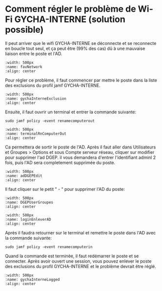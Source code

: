 # Comment régler le problème de Wi-Fi GYCHA-INTERNE (solution possible)

Il peut arriver que le wifi GYCHA-INTERNE se déconnecte et se reconnecte en boucle tout seul, et ça peut être (99% des cas) dû à une mauvaise liaison entre le poste et l'AD.

```{image} images/favNetwork.png
:width: 500px
:name: favNetwork
:align: center
```

Pour régler ce problème, il faut commencer par mettre le poste dans la liste des exclusions du profil jamf GYCHA-INTERNE.

```{image} images/gychaInterneExclusion.png
:width: 500px
:name: gychaInterneExclusion
:align: center
```

Ensuite, il faut ouvrir un terminal et entrer la commande suivante:

```
sudo jamf policy -event renamecomputerout
```

```{image} images/terminalRnComputerOut.png
:width: 500px
:name: terminalRnComputerOut
:align: center
```

Ca permettera de sortir le poste de l'AD. Après il faut aller dans Utilisateurs et Groupes > Options et sous Compte serveur réseau, cliquer sur modifier pour supprimer l'ad DGEP. 
il vous demandera d'entrer l'identifiant adminl 2 fois, puis l'AD sera completement supprimée du poste. 

```{image} images/adDGEPEdit.png
:width: 500px
:name: adDGEPEdit
:align: center
```

Il faut cliquer sur le petit " - " pour supprimer l'AD du poste:


```{image} images/DGEPUserGroupes.png
:width: 500px
:name: DGEPUserGroupes
:align: center
```

```{image} images/loginEnleverAD.png
:width: 500px
:name: loginEnleverAD
:align: center
```

Après il faudra retourner sur le terminal et remettre le poste dans l'AD avec la commande suivante:

```
sudo jamf policy -event renamecomputerin
```

Quand la commande est terminée, il faut redémarrer le poste et se connecter. Après avoir ouvert une session, vous pouvez enlever le poste des exclusions du profil GYCHA-INTERNE et le problème devrait être réglé.

```{image} images/gychaInterneLogged.png
:width: 500px
:name: gychaInterneLogged
:align: center
```